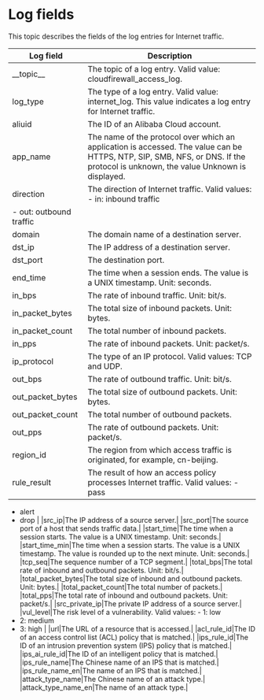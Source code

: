 # Log fields

This topic describes the fields of the log entries for Internet traffic.

|Log field|Description|
|---------|-----------|
|\_\_topic\_\_|The topic of a log entry. Valid value: cloudfirewall\_access\_log.|
|log\_type|The type of a log entry. Valid value: internet\_log. This value indicates a log entry for Internet traffic.|
|aliuid|The ID of an Alibaba Cloud account.|
|app\_name|The name of the protocol over which an application is accessed. The value can be HTTPS, NTP, SIP, SMB, NFS, or DNS. If the protocol is unknown, the value Unknown is displayed.|
|direction|The direction of Internet traffic. Valid values: -   in: inbound traffic
-   out: outbound traffic |
|domain|The domain name of a destination server.|
|dst\_ip|The IP address of a destination server.|
|dst\_port|The destination port.|
|end\_time|The time when a session ends. The value is a UNIX timestamp. Unit: seconds.|
|in\_bps|The rate of inbound traffic. Unit: bit/s.|
|in\_packet\_bytes|The total size of inbound packets. Unit: bytes.|
|in\_packet\_count|The total number of inbound packets.|
|in\_pps|The rate of inbound packets. Unit: packet/s.|
|ip\_protocol|The type of an IP protocol. Valid values: TCP and UDP.|
|out\_bps|The rate of outbound traffic. Unit: bit/s.|
|out\_packet\_bytes|The total size of outbound packets. Unit: bytes.|
|out\_packet\_count|The total number of outbound packets.|
|out\_pps|The rate of outbound packets. Unit: packet/s.|
|region\_id|The region from which access traffic is originated, for example, cn-beijing.|
|rule\_result|The result of how an access policy processes Internet traffic. Valid values: -   pass
-   alert
-   drop |
|src\_ip|The IP address of a source server.|
|src\_port|The source port of a host that sends traffic data.|
|start\_time|The time when a session starts. The value is a UNIX timestamp. Unit: seconds.|
|start\_time\_min|The time when a session starts. The value is a UNIX timestamp. The value is rounded up to the next minute. Unit: seconds.|
|tcp\_seq|The sequence number of a TCP segment.|
|total\_bps|The total rate of inbound and outbound packets. Unit: bit/s.|
|total\_packet\_bytes|The total size of inbound and outbound packets. Unit: bytes.|
|total\_packet\_count|The total number of packets.|
|total\_pps|The total rate of inbound and outbound packets. Unit: packet/s.|
|src\_private\_ip|The private IP address of a source server.|
|vul\_level|The risk level of a vulnerability. Valid values: -   1: low
-   2: medium
-   3: high |
|url|The URL of a resource that is accessed.|
|acl\_rule\_id|The ID of an access control list \(ACL\) policy that is matched.|
|ips\_rule\_id|The ID of an intrusion prevention system \(IPS\) policy that is matched.|
|ips\_ai\_rule\_id|The ID of an intelligent policy that is matched.|
|ips\_rule\_name|The Chinese name of an IPS that is matched.|
|ips\_rule\_name\_en|The name of an IPS that is matched.|
|attack\_type\_name|The Chinese name of an attack type.|
|attack\_type\_name\_en|The name of an attack type.|

